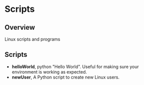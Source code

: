 # Scripts

## Overview
Linux scripts and programs

## Scripts
* **helloWorld**, python "Hello World". Useful for making sure your environment is working as expected.
* **newUser**, A Python script to create new Linux users.
